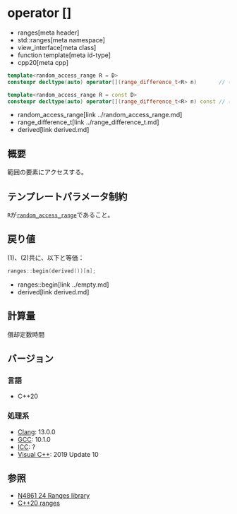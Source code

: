 # operator []
* ranges[meta header]
* std::ranges[meta namespace]
* view_interface[meta class]
* function template[meta id-type]
* cpp20[meta cpp]

```cpp
template<random_access_range R = D>
constexpr decltype(auto) operator[](range_difference_t<R> n)       // (1)

template<random_access_range R = const D>
constexpr decltype(auto) operator[](range_difference_t<R> n) const // (2)
```
* random_access_range[link ../random_access_range.md]
* range_difference_t[link ../range_difference_t.md]
* derived[link derived.md]

## 概要
範囲の要素にアクセスする。

## テンプレートパラメータ制約
`R`が[`random_access_range`](../random_access_range.md)であること。

## 戻り値
(1)、(2)共に、以下と等価：

```cpp
ranges::begin(derived())[n];
```
* ranges::begin[link ../empty.md]
* derived[link derived.md]

## 計算量
償却定数時間

## バージョン
### 言語
- C++20

### 処理系
- [Clang](/implementation.md#clang): 13.0.0
- [GCC](/implementation.md#gcc): 10.1.0
- [ICC](/implementation.md#icc): ?
- [Visual C++](/implementation.md#visual_cpp): 2019 Update 10

## 参照
- [N4861 24 Ranges library](https://timsong-cpp.github.io/cppwp/n4861/ranges)
- [C++20 ranges](https://techbookfest.org/product/5134506308665344)
